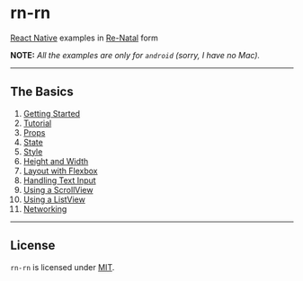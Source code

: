 rn-rn
=====

[React Native] examples in [Re-Natal] form

**NOTE:** _All the examples are only for `android` (sorry, I have no Mac)._

-------------------------------------------------------------------------------

The Basics
----------

1. [Getting Started]
2. [Tutorial]
3. [Props]
4. [State]
5. [Style]
6. [Height and Width]
7. [Layout with Flexbox]
8. [Handling Text Input]
9. [Using a ScrollView]
10. [Using a ListView]
11. [Networking]

-------------------------------------------------------------------------------

License
-------

`rn-rn` is licensed under [MIT].

[React Native]: https://facebook.github.io/react-native/docs/getting-started.html
[Re-Natal]: https://github.com/drapanjanas/re-natal
[Getting Started]: https://github.com/ejelome/rn-rn/tree/master/1-getting-started#getting-started
[Tutorial]: https://github.com/ejelome/rn-rn/tree/master/2-tutorial/tutorial#tutorial
[Props]: https://github.com/ejelome/rn-rn/tree/master/3-props/props#props
[State]: https://github.com/ejelome/rn-rn/tree/master/4-state/state#state
[Style]: https://github.com/ejelome/rn-rn/tree/master/5-style/style#style
[Height and Width]: https://github.com/ejelome/rn-rn/tree/master/6-height-and-width/height-and-width#height-and-width
[Layout with Flexbox]: https://github.com/ejelome/rn-rn/tree/master/7-layout-with-flexbox/layout-with-flexbox#layout-with-flexbox
[Handling Text Input]: https://github.com/ejelome/rn-rn/tree/master/8-handling-text-input/handling-text-input#handling-text-input
[Using a ScrollView]: https://github.com/ejelome/rn-rn/tree/master/9-using-a-scrollview/using-ascroll-view#using-a-scrollview
[Using a ListView]: https://github.com/ejelome/rn-rn/tree/master/10-using-a-listview/using-alist-view#using-a-listview
[Networking]: https://github.com/ejelome/rn-rn/tree/master/11-networking/networking#networking
[MIT]: ./LICENSE.md
